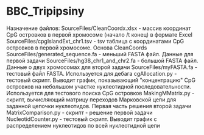 # BBC_Tripipsiny
 
Назначение файлов:
 SourceFiles/CleanCoordx.xlsx - массив координат CpG островков в первой хромосоме (начало /t конец) в формате Excel
 SourceFiles/cpgIslandExt_chr1.tsv - tsv таблица с координатами CpG островков в первой хромосоме. Основа CleanCoords
 SourceFiles/generated_sequence.fa - меньший FASTA файл. Данные для первой задачи
 SourceFiles/hg38_chr1_and_chr2.fa - большой FASTA файл. Данные о двух хромосомах для второй задачи
 SourceFiles/myFASTA.fa - тестовый файл FASTA. Используется для дебага
 cgAllocation.py - тестовый скрипт. Выводит график, показывающий "концентрацию" CpG островков на небольшом участке нуклеотидной последовательности. Используется для тестового поиска CpG островков
 MakingMMatrix.py - скрипт, вычисляющий матрицу переходов Марковской цепи для заданной цепочки нуклеотидов. Первая часть решения второй задачи
 MatrixComparison.py - скрипт - решение первой задачи
 NucleotidCounter.py - тестовый скрипт. Выводит график с распределением нуклеотидов по всей нуклеотидной цепи
